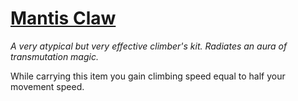 # [Mantis Claw](https://hollowknight.wiki/w/Mantis_Claw)

*A very atypical but very effective climber's kit. Radiates an aura of transmutation magic.*

While carrying this item you gain climbing speed equal to half your movement speed.
